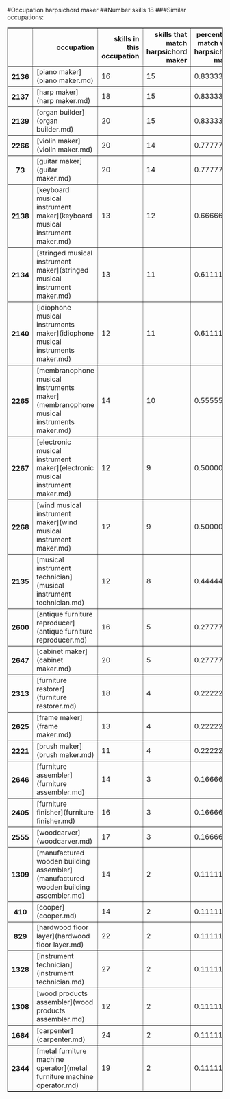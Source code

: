#Occupation harpsichord maker
##Number skills 18
###Similar occupations:
<table border="1" class="dataframe">
  <thead>
    <tr style="text-align: right;">
      <th></th>
      <th>occupation</th>
      <th>skills in this occupation</th>
      <th>skills that match harpsichord maker</th>
      <th>percentage match with harpsichord maker</th>
      <th>skills not in harpsichord maker</th>
    </tr>
  </thead>
  <tbody>
    <tr>
      <th>2136</th>
      <td>[piano maker](piano maker.md)</td>
      <td>16</td>
      <td>15</td>
      <td>0.833333</td>
      <td>1</td>
    </tr>
    <tr>
      <th>2137</th>
      <td>[harp maker](harp maker.md)</td>
      <td>18</td>
      <td>15</td>
      <td>0.833333</td>
      <td>3</td>
    </tr>
    <tr>
      <th>2139</th>
      <td>[organ builder](organ builder.md)</td>
      <td>20</td>
      <td>15</td>
      <td>0.833333</td>
      <td>5</td>
    </tr>
    <tr>
      <th>2266</th>
      <td>[violin maker](violin maker.md)</td>
      <td>20</td>
      <td>14</td>
      <td>0.777778</td>
      <td>6</td>
    </tr>
    <tr>
      <th>73</th>
      <td>[guitar maker](guitar maker.md)</td>
      <td>20</td>
      <td>14</td>
      <td>0.777778</td>
      <td>6</td>
    </tr>
    <tr>
      <th>2138</th>
      <td>[keyboard musical instrument maker](keyboard musical instrument maker.md)</td>
      <td>13</td>
      <td>12</td>
      <td>0.666667</td>
      <td>1</td>
    </tr>
    <tr>
      <th>2134</th>
      <td>[stringed musical instrument maker](stringed musical instrument maker.md)</td>
      <td>13</td>
      <td>11</td>
      <td>0.611111</td>
      <td>2</td>
    </tr>
    <tr>
      <th>2140</th>
      <td>[idiophone musical instruments maker](idiophone musical instruments maker.md)</td>
      <td>12</td>
      <td>11</td>
      <td>0.611111</td>
      <td>1</td>
    </tr>
    <tr>
      <th>2265</th>
      <td>[membranophone musical instruments maker](membranophone musical instruments maker.md)</td>
      <td>14</td>
      <td>10</td>
      <td>0.555556</td>
      <td>4</td>
    </tr>
    <tr>
      <th>2267</th>
      <td>[electronic musical instrument maker](electronic musical instrument maker.md)</td>
      <td>12</td>
      <td>9</td>
      <td>0.500000</td>
      <td>3</td>
    </tr>
    <tr>
      <th>2268</th>
      <td>[wind musical instrument maker](wind musical instrument maker.md)</td>
      <td>12</td>
      <td>9</td>
      <td>0.500000</td>
      <td>3</td>
    </tr>
    <tr>
      <th>2135</th>
      <td>[musical instrument technician](musical instrument technician.md)</td>
      <td>12</td>
      <td>8</td>
      <td>0.444444</td>
      <td>4</td>
    </tr>
    <tr>
      <th>2600</th>
      <td>[antique furniture reproducer](antique furniture reproducer.md)</td>
      <td>16</td>
      <td>5</td>
      <td>0.277778</td>
      <td>11</td>
    </tr>
    <tr>
      <th>2647</th>
      <td>[cabinet maker](cabinet maker.md)</td>
      <td>20</td>
      <td>5</td>
      <td>0.277778</td>
      <td>15</td>
    </tr>
    <tr>
      <th>2313</th>
      <td>[furniture restorer](furniture restorer.md)</td>
      <td>18</td>
      <td>4</td>
      <td>0.222222</td>
      <td>14</td>
    </tr>
    <tr>
      <th>2625</th>
      <td>[frame maker](frame maker.md)</td>
      <td>13</td>
      <td>4</td>
      <td>0.222222</td>
      <td>9</td>
    </tr>
    <tr>
      <th>2221</th>
      <td>[brush maker](brush maker.md)</td>
      <td>11</td>
      <td>4</td>
      <td>0.222222</td>
      <td>7</td>
    </tr>
    <tr>
      <th>2646</th>
      <td>[furniture assembler](furniture assembler.md)</td>
      <td>14</td>
      <td>3</td>
      <td>0.166667</td>
      <td>11</td>
    </tr>
    <tr>
      <th>2405</th>
      <td>[furniture finisher](furniture finisher.md)</td>
      <td>16</td>
      <td>3</td>
      <td>0.166667</td>
      <td>13</td>
    </tr>
    <tr>
      <th>2555</th>
      <td>[woodcarver](woodcarver.md)</td>
      <td>17</td>
      <td>3</td>
      <td>0.166667</td>
      <td>14</td>
    </tr>
    <tr>
      <th>1309</th>
      <td>[manufactured wooden building assembler](manufactured wooden building assembler.md)</td>
      <td>14</td>
      <td>2</td>
      <td>0.111111</td>
      <td>12</td>
    </tr>
    <tr>
      <th>410</th>
      <td>[cooper](cooper.md)</td>
      <td>14</td>
      <td>2</td>
      <td>0.111111</td>
      <td>12</td>
    </tr>
    <tr>
      <th>829</th>
      <td>[hardwood floor layer](hardwood floor layer.md)</td>
      <td>22</td>
      <td>2</td>
      <td>0.111111</td>
      <td>20</td>
    </tr>
    <tr>
      <th>1328</th>
      <td>[instrument technician](instrument technician.md)</td>
      <td>27</td>
      <td>2</td>
      <td>0.111111</td>
      <td>25</td>
    </tr>
    <tr>
      <th>1308</th>
      <td>[wood products assembler](wood products assembler.md)</td>
      <td>12</td>
      <td>2</td>
      <td>0.111111</td>
      <td>10</td>
    </tr>
    <tr>
      <th>1684</th>
      <td>[carpenter](carpenter.md)</td>
      <td>24</td>
      <td>2</td>
      <td>0.111111</td>
      <td>22</td>
    </tr>
    <tr>
      <th>2344</th>
      <td>[metal furniture machine operator](metal furniture machine operator.md)</td>
      <td>19</td>
      <td>2</td>
      <td>0.111111</td>
      <td>17</td>
    </tr>
  </tbody>
</table>
